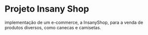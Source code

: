 # Projeto Insany Shop

implementação de um e-commerce, a InsanyShop, para a venda de produtos diversos, como canecas e camisetas.